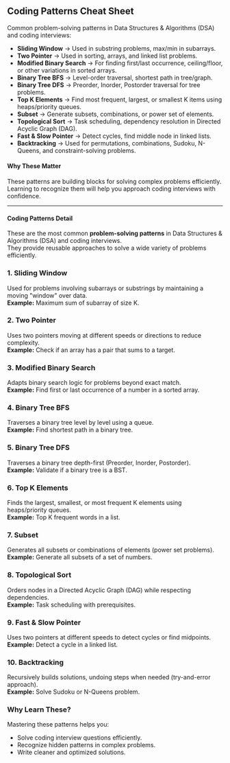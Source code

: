 ## **Coding Patterns Cheat Sheet**

Common problem-solving patterns in Data Structures & Algorithms (DSA) and coding interviews:

- **Sliding Window** → Used in substring problems, max/min in subarrays.  
- **Two Pointer** → Used in sorting, arrays, and linked list problems.  
- **Modified Binary Search** → For finding first/last occurrence, ceiling/floor, or other variations in sorted arrays.  
- **Binary Tree BFS** → Level-order traversal, shortest path in tree/graph.  
- **Binary Tree DFS** → Preorder, Inorder, Postorder traversal for tree problems.  
- **Top K Elements** → Find most frequent, largest, or smallest K items using heaps/priority queues.  
- **Subset** → Generate subsets, combinations, or power set of elements.  
- **Topological Sort** → Task scheduling, dependency resolution in Directed Acyclic Graph (DAG).  
- **Fast & Slow Pointer** → Detect cycles, find middle node in linked lists.  
- **Backtracking** → Used for permutations, combinations, Sudoku, N-Queens, and constraint-solving problems.  

#### **Why These Matter**
These patterns are building blocks for solving complex problems efficiently.  
Learning to recognize them will help you approach coding interviews with confidence.

--- 
#### **Coding Patterns Detail**

These are the most common **problem-solving patterns** in Data Structures & Algorithms (DSA) and coding interviews.  
They provide reusable approaches to solve a wide variety of problems efficiently.

### 1. Sliding Window
Used for problems involving subarrays or substrings by maintaining a moving "window" over data.  
**Example:** Maximum sum of subarray of size K.

### 2. Two Pointer
Uses two pointers moving at different speeds or directions to reduce complexity.  
**Example:** Check if an array has a pair that sums to a target.

### 3. Modified Binary Search
Adapts binary search logic for problems beyond exact match.  
**Example:** Find first or last occurrence of a number in a sorted array.

### 4. Binary Tree BFS
Traverses a binary tree level by level using a queue.  
**Example:** Find shortest path in a binary tree.

### 5. Binary Tree DFS
Traverses a binary tree depth-first (Preorder, Inorder, Postorder).  
**Example:** Validate if a binary tree is a BST.

### 6. Top K Elements
Finds the largest, smallest, or most frequent K elements using heaps/priority queues.  
**Example:** Top K frequent words in a list.

### 7. Subset
Generates all subsets or combinations of elements (power set problems).  
**Example:** Generate all subsets of a set of numbers.

### 8. Topological Sort
Orders nodes in a Directed Acyclic Graph (DAG) while respecting dependencies.  
**Example:** Task scheduling with prerequisites.

### 9. Fast & Slow Pointer
Uses two pointers at different speeds to detect cycles or find midpoints.  
**Example:** Detect a cycle in a linked list.

### 10. Backtracking
Recursively builds solutions, undoing steps when needed (try-and-error approach).  
**Example:** Solve Sudoku or N-Queens problem.


###  Why Learn These?
Mastering these patterns helps you:
- Solve coding interview questions efficiently.  
- Recognize hidden patterns in complex problems.  
- Write cleaner and optimized solutions.


